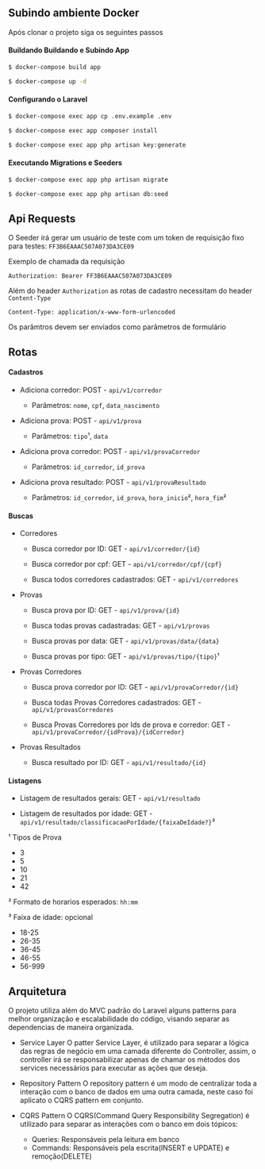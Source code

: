## Subindo ambiente Docker
Após clonar o projeto siga os seguintes passos

#### Buildando Buildando e Subindo App
```bash
$ docker-compose build app
```
```bash
$ docker-compose up -d
```

#### Configurando o Laravel
```bash
$ docker-compose exec app cp .env.example .env
```
```bash
$ docker-compose exec app composer install
```
```bash
$ docker-compose exec app php artisan key:generate
```

#### Executando Migrations e Seeders
```bash
$ docker-compose exec app php artisan migrate
```
```bash
$ docker-compose exec app php artisan db:seed
```

## Api Requests
O Seeder irá gerar um usuário de teste com um token de requisição fixo para testes: `FF3B6EAAAC507A073DA3CE09`

Exemplo de chamada da requisição

    Authorization: Bearer FF3B6EAAAC507A073DA3CE09

Além do header `Authorization` as rotas de cadastro necessitam do header `Content-Type`

    Content-Type: application/x-www-form-urlencoded

Os parâmtros devem ser enviados como parâmetros de formulário

## Rotas

#### Cadastros
- Adiciona corredor: POST - `api/v1/corredor`
    - Parâmetros: `nome`, `cpf`, `data_nascimento`

- Adiciona prova: POST - `api/v1/prova`
    - Parâmetros: `tipo`¹, `data`

- Adiciona prova corredor: POST - `api/v1/provaCorredor`
    - Parâmetros: `id_corredor`, `id_prova`

- Adiciona prova resultado: POST - `api/v1/provaResultado`
    - Parâmetros: `id_corredor`, `id_prova`, `hora_inicio`², `hora_fim`²

#### Buscas
- Corredores
    - Busca corredor por ID: GET - `api/v1/corredor/{id}`

    - Busca corredor por cpf: GET - `api/v1/corredor/cpf/{cpf}`

    - Busca todos corredores cadastrados: GET - `api/v1/corredores`

- Provas
    - Busca prova por ID: GET - `api/v1/prova/{id}`

    - Busca todas provas cadastradas: GET - `api/v1/provas`

    - Busca provas por data: GET - `api/v1/provas/data/{data}`

    - Busca provas por tipo: GET - `api/v1/provas/tipo/{tipo}`¹

- Provas Corredores
    - Busca prova corredor por ID: GET - `api/v1/provaCorredor/{id}`

    - Busca todas Provas Corredores cadastrados: GET - `api/v1/provasCorredores`

    - Busca Provas Corredores por Ids de prova e corredor: GET - `api/v1/provaCorredor/{idProva}/{idCorredor}`

- Provas Resultados
    - Busca resultado por ID: GET - `api/v1/resultado/{id}`

#### Listagens
- Listagem de resultados gerais: GET - `api/v1/resultado`

- Listagem de resultados por idade: GET - `api/v1/resultado/classificacaoPorIdade/{faixaDeIdade?}`³

¹ Tipos de Prova
- 3
- 5
- 10
- 21
- 42

² Formato de horarios esperados: `hh:mm`

³ Faixa de idade: opcional
- 18-25
- 26-35
- 36-45
- 46-55
- 56-999

## Arquitetura
O projeto utiliza além do MVC padrão do Laravel alguns patterns para melhor organização e escalabilidade do código, visando separar as dependencias de maneira organizada.

- Service Layer
O patter Service Layer, é utilizado para separar a lógica das regras de negócio em uma camada diferente do Controller, assim, o controller irá se responsabilizar apenas de chamar os métodos dos services necessários para executar as ações que deseja.

- Repository Pattern
O repository pattern é um modo de centralizar toda a interação com o banco de dados em uma outra camada, neste caso foi aplicato o CQRS pattern em conjunto.

- CQRS Pattern
O CQRS(Command Query Responsibility Segregation) é utilizado para separar as interações com o banco em dois tópicos:

    - Queries: Responsáveis pela leitura em banco
    - Commands: Responsáveis pela escrita(INSERT e UPDATE) e remoção(DELETE)